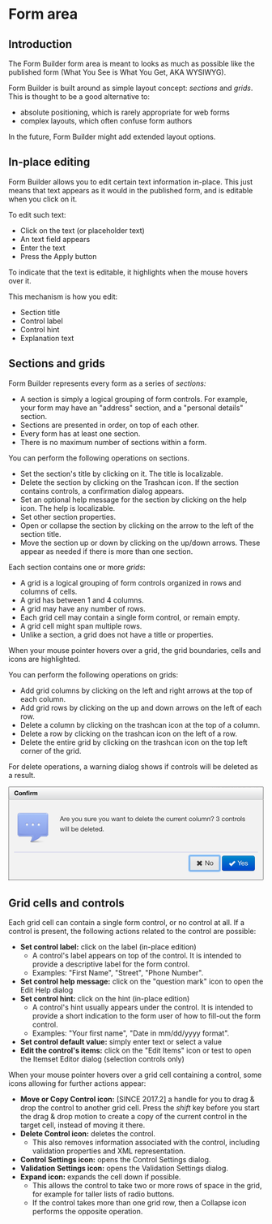 # Form area

<!-- toc -->

## Introduction

The Form Builder form area is meant to looks as much as possible like the published form (What You See is What You Get, AKA WYSIWYG).

Form Builder is built around as simple layout concept: _sections_ and _grids_. This is thought to be a good alternative to:

* absolute positioning, which is rarely appropriate for web forms
* complex layouts, which often confuse form authors

In the future, Form Builder might add extended layout options.

## In-place editing

Form Builder allows you to edit certain text information in-place. This just means that text appears as it would in the published form, and is editable when you click on it.

To edit such text:

* Click on the text (or placeholder text)
* An text field appears
* Enter the text
* Press the Apply button

To indicate that the text is editable, it highlights when the mouse hovers over it.

This mechanism is how you edit:

* Section title
* Control label
* Control hint
* Explanation text

## Sections and grids

Form Builder represents every form as a series of _sections:_

* A section is simply a logical grouping of form controls. For example, your form may have an "address" section, and a "personal details" section.
* Sections are presented in order, on top of each other.
* Every form has at least one section.
* There is no maximum number of sections within a form.

You can perform the following operations on sections.

* Set the section's title by clicking on it. The title is localizable.
* Delete the section by clicking on the Trashcan icon. If the section contains controls, a confirmation dialog appears.
* Set an optional help message for the section by clicking on the help icon. The help is localizable.
* Set other section properties.
* Open or collapse the section by clicking on the arrow to the left of the section title.
* Move the section up or down by clicking on the up/down arrows. These appear as needed if there is more than one section.

Each section contains one or more _grids_:

* A grid is a logical grouping of form controls organized in rows and columns of cells.
* A grid has between 1 and 4 columns.
* A grid may have any number of rows.
* Each grid cell may contain a single form control, or remain empty.
* A grid cell might span multiple rows.
* Unlike a section, a grid does not have a title or properties.

When your mouse pointer hovers over a grid, the grid boundaries, cells and icons are highlighted.

You can perform the following operations on grids:

* Add grid columns by clicking on the left and right arrows at the top of each column.
* Add grid rows by clicking on the up and down arrows on the left of each row.
* Delete a column by clicking on the trashcan icon at the top of a column.
* Delete a row by clicking on the trashcan icon on the left of a row.
* Delete the entire grid by clicking on the trashcan icon on the top left corner of the grid.

For delete operations, a warning dialog shows if controls will be deleted as a result.

<img alt="Column confirmation dialog" src="../form-runner/component/images/xbl-alert-dialog.png" width="504">

## Grid cells and controls

Each grid cell can contain a single form control, or no control at all. If a control is present, the following actions related to the control are possible:

* **Set control label:** click on the label (in-place edition)
    * A control's label appears on top of the control. It is intended to provide a descriptive label for  the form control.
    * Examples: "First Name", "Street", "Phone Number".
* **Set control help message:** click on the "question mark" icon to open the Edit Help dialog
* **Set control hint:** click on the hint (in-place edition)
    * A control's hint usually appears under the control. It is intended to provide a short indication to the form user of how to fill-out the form control.
    * Examples: "Your first name", "Date in mm/dd/yyyy format".
* **Set control default value:** simply enter text or select a value
* **Edit the control's items:** click on the "Edit Items" icon or test to open the Itemset Editor dialog (selection controls only)

When your mouse pointer hovers over a grid cell containing a control, some icons allowing for further actions appear:

* **Move or Copy Control icon:** [SINCE 2017.2] a handle for you to drag & drop the control to another grid cell. Press the *shift* key before you start the drag & drop motion to create a copy of the current control in the target cell, instead of moving it there.
* **Delete Control icon:** deletes the control.
    * This also removes information associated with the control, including validation properties and XML representation.
* **Control Settings icon:** opens the Control Settings dialog.
* **Validation Settings icon:** opens the Validation Settings dialog.
* **Expand icon:** expands the cell down if possible.
    * This allows the control to take two or more rows of space in the grid, for example for taller lists of radio buttons.
    * If the control takes more than one grid row, then a Collapse icon performs the opposite operation.
